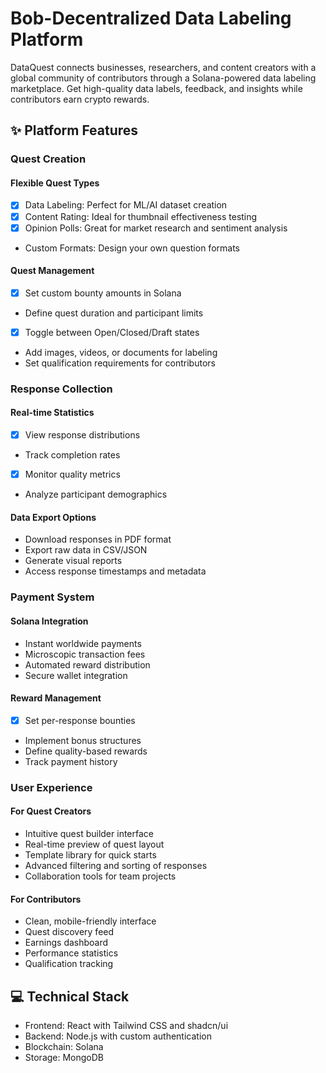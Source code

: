 # Bob-Decentralized Data Labeling Platform
DataQuest connects businesses, researchers, and content creators with a global community of contributors through a Solana-powered data labeling marketplace. Get high-quality data labels, feedback, and insights while contributors earn crypto rewards.
## ✨ Platform Features
### Quest Creation
#### Flexible Quest Types
* [X] Data Labeling: Perfect for ML/AI dataset creation
* [X] Content Rating: Ideal for thumbnail effectiveness testing
* [X] Opinion Polls: Great for market research and sentiment analysis
* Custom Formats: Design your own question formats
#### Quest Management
* [X] Set custom bounty amounts in Solana
* Define quest duration and participant limits
* [X] Toggle between Open/Closed/Draft states
* Add images, videos, or documents for labeling
* Set qualification requirements for contributors
### Response Collection
#### Real-time Statistics
* [X] View response distributions
* Track completion rates
* [X] Monitor quality metrics
* Analyze participant demographics
#### Data Export Options
* Download responses in PDF format
* Export raw data in CSV/JSON
* Generate visual reports
* Access response timestamps and metadata
### Payment System
#### Solana Integration
* Instant worldwide payments
* Microscopic transaction fees
* Automated reward distribution
* Secure wallet integration
#### Reward Management
* [X] Set per-response bounties
* Implement bonus structures
* Define quality-based rewards
* Track payment history
### User Experience
#### For Quest Creators
* Intuitive quest builder interface
* Real-time preview of quest layout
* Template library for quick starts
* Advanced filtering and sorting of responses
* Collaboration tools for team projects
#### For Contributors
* Clean, mobile-friendly interface
* Quest discovery feed
* Earnings dashboard
* Performance statistics
* Qualification tracking
## 💻 Technical Stack
* Frontend: React with Tailwind CSS and shadcn/ui
* Backend: Node.js with custom authentication
* Blockchain: Solana
* Storage: MongoDB
